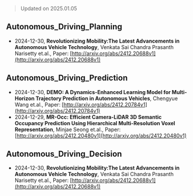 > Updated on 2025.01.05

## Autonomous_Driving_Planning

- 2024-12-30, **Revolutionizing Mobility:The Latest Advancements in Autonomous Vehicle Technology**, Venkata Sai Chandra Prasanth Narisetty et.al., Paper: [http://arxiv.org/abs/2412.20688v1](http://arxiv.org/abs/2412.20688v1)

## Autonomous_Driving_Prediction

- 2024-12-30, **DEMO: A Dynamics-Enhanced Learning Model for Multi-Horizon Trajectory Prediction in Autonomous Vehicles**, Chengyue Wang et.al., Paper: [http://arxiv.org/abs/2412.20784v1](http://arxiv.org/abs/2412.20784v1)
- 2024-12-29, **MR-Occ: Efficient Camera-LiDAR 3D Semantic Occupancy Prediction Using Hierarchical Multi-Resolution Voxel Representation**, Minjae Seong et.al., Paper: [http://arxiv.org/abs/2412.20480v1](http://arxiv.org/abs/2412.20480v1)

## Autonomous_Driving_Decision

- 2024-12-30, **Revolutionizing Mobility:The Latest Advancements in Autonomous Vehicle Technology**, Venkata Sai Chandra Prasanth Narisetty et.al., Paper: [http://arxiv.org/abs/2412.20688v1](http://arxiv.org/abs/2412.20688v1)

